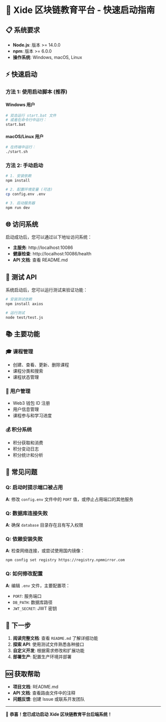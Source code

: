 # 🚀 Xide 区块链教育平台 - 快速启动指南

## 📋 系统要求

- **Node.js**: 版本 >= 14.0.0
- **npm**: 版本 >= 6.0.0
- **操作系统**: Windows, macOS, Linux

## ⚡ 快速启动

### 方法 1: 使用启动脚本 (推荐)

#### Windows 用户

```bash
# 双击运行 start.bat 文件
# 或者在命令行中运行：
start.bat
```

#### macOS/Linux 用户

```bash
# 在终端中运行：
./start.sh
```

### 方法 2: 手动启动

```bash
# 1. 安装依赖
npm install

# 2. 配置环境变量 (可选)
cp config.env .env

# 3. 启动服务器
npm run dev
```

## 🌐 访问系统

启动成功后，您可以通过以下地址访问系统：

- **主服务**: http://localhost:10086
- **健康检查**: http://localhost:10086/health
- **API 文档**: 查看 README.md

## 🧪 测试 API

系统启动后，您可以运行测试来验证功能：

```bash
# 安装测试依赖
npm install axios

# 运行测试
node test/test.js
```

## 📚 主要功能

### 🎓 课程管理

- 创建、查看、更新、删除课程
- 课程分类和搜索
- 课程状态管理

### 👤 用户管理

- Web3 钱包 ID 注册
- 用户信息管理
- 课程参与和学习进度

### 💰 积分系统

- 积分获取和消费
- 积分变动日志
- 积分统计和分析

## 🔧 常见问题

### Q: 启动时提示端口被占用

**A**: 修改 `config.env` 文件中的 `PORT` 值，或停止占用端口的其他服务

### Q: 数据库连接失败

**A**: 确保 `database` 目录存在且有写入权限

### Q: 依赖安装失败

**A**: 检查网络连接，或尝试使用国内镜像：

```bash
npm config set registry https://registry.npmmirror.com
```

### Q: 如何修改配置

**A**: 编辑 `.env` 文件，主要配置项：

- `PORT`: 服务端口
- `DB_PATH`: 数据库路径
- `JWT_SECRET`: JWT 密钥

## 📖 下一步

1. **阅读完整文档**: 查看 `README.md` 了解详细功能
2. **探索 API**: 使用测试文件熟悉各种接口
3. **自定义开发**: 根据需求修改和扩展功能
4. **部署生产**: 配置生产环境并部署

## 🆘 获取帮助

- **项目文档**: README.md
- **API 文档**: 查看路由文件中的注释
- **问题反馈**: 创建 Issue 或联系开发团队

---

🎉 **恭喜！您已成功启动 Xide 区块链教育平台后端系统！**
